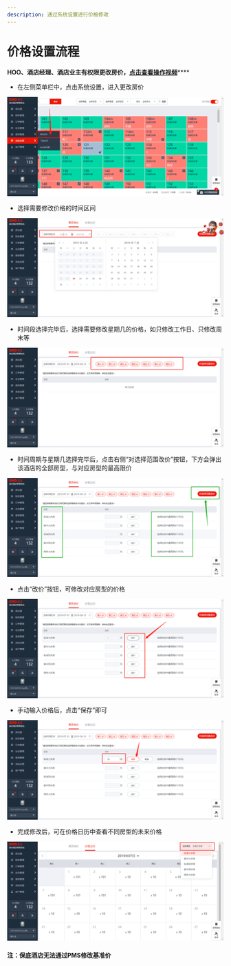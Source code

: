 ```yaml
---
description: 通过系统设置进行价格修改
---
```


# 价格设置流程

**HOO、酒店经理、酒店业主有权限更改房价，**[**点击查看操作视频**](https://crs-pms-vidio.oss-cn-beijing.aliyuncs.com/%E6%9B%B4%E6%94%B9%E6%88%BF%E4%BB%B70625.mp4)\*\*\*\*

* 在左侧菜单栏中，点击系统设置，进入更改房价

![](../../.gitbook/assets/image%20%28416%29.png)

* 选择需要修改价格的时间区间

![](../../.gitbook/assets/image%20%2849%29.png)

* 时间段选择完毕后，选择需要修改星期几的价格，如只修改工作日、只修改周末等

![](../../.gitbook/assets/image%20%28681%29.png)

* 时间周期与星期几选择完毕后，点击右侧“对选择范围改价”按钮，下方会弹出该酒店的全部房型，与对应房型的最高限价

![](../../.gitbook/assets/image%20%28296%29.png)

* 点击“改价”按钮，可修改对应房型的价格

![](../../.gitbook/assets/image%20%28441%29.png)

* 手动输入价格后，点击“保存”即可

![](../../.gitbook/assets/image%20%28554%29.png)

* 完成修改后，可在价格日历中查看不同房型的未来价格

![](../../.gitbook/assets/image%20%2850%29.png)



#### 注：保底酒店无法通过PMS修改基准价

